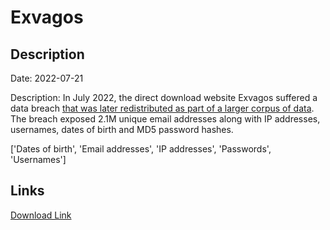 # Exvagos

## Description

Date: 2022-07-21

Description:
In July 2022, the direct download website Exvagos suffered a data breach <a href="https://cybernews.com/security/billions-passwords-credentials-leaked-mother-of-all-breaches/" target="_blank" rel="noopener">that was later redistributed as part of a larger corpus of data</a>. The breach exposed 2.1M unique email addresses along with IP addresses, usernames, dates of birth and MD5 password hashes.


['Dates of birth', 'Email addresses', 'IP addresses', 'Passwords', 'Usernames']

## Links

[Download Link](https://link-to.net/1229997/50.30666267597616/dynamic/?r=ZXh2YWdvcy5vcmc=)